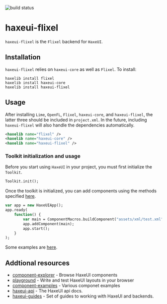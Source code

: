 ![build status](https://github.com/haxeui/haxeui-flixel/actions/workflows/build.yml/badge.svg)

# haxeui-flixel
`haxeui-flixel` is the `Flixel` backend for `HaxeUI`.


## Installation
`haxeui-flixel` relies on `haxeui-core` as well as `Flixel`. To install:

```
haxelib install flixel
haxelib install haxeui-core
haxelib install haxeui-flixel
```

## Usage

After installing `Lime`, `OpenFL`, `Flixel`, `haxeui-core`, and `haxeui-flixel`, the latter three should be included in `project.xml`. In the future, including `haxeui-flixel` will also handle the dependencies automatically.

```xml
<haxelib name="flixel" />
<haxelib name="haxeui-core" />
<haxelib name="haxeui-flixel" />
```

### Toolkit initialization and usage
Before you start using `HaxeUI` in your project, you must first initialize the `Toolkit`.

```haxe
Toolkit.init();
```

Once the toolkit is initialized, you can add components using the methods specified <a href="https://github.com/haxeui/haxeui-core#adding-components-using-haxe-code">here</a>.

```haxe
var app = new HaxeUIApp();
app.ready(
	function() {
		var main = ComponentMacros.buildComponent("assets/xml/test.xml"); // whatever your XML layout path is
		app.addComponent(main);
		app.start();
	}
);
```

Some examples are [here](https://github.com/haxeui/component-examples).

## Addtional resources
* <a href="http://haxeui.org/explorer/">component-explorer</a> - Browse HaxeUI components
* <a href="http://haxeui.org/builder/">playground</a> - Write and test HaxeUI layouts in your browser
* <a href="https://github.com/haxeui/component-examples">component-examples</a> - Various componet examples
* <a href="http://haxeui.org/api/haxe/ui/">haxeui-api</a> - The HaxeUI api docs.
* <a href="https://github.com/haxeui/haxeui-guides">haxeui-guides</a> - Set of guides to working with HaxeUI and backends.
